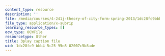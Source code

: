 ```yaml
---
content_type: resource
description: ''
file: /media/courses/4-241j-theory-of-city-form-spring-2013/1dc28fc9bbb45c2595e802007c5b3ade_fyQFGf2z4gQ.vtt
file_type: application/x-subrip
learning_resource_types: []
ocw_type: OCWFile
resourcetype: Other
title: 3play caption file
uid: 1dc28fc9-bbb4-5c25-95e8-02007c5b3ade
---
```

